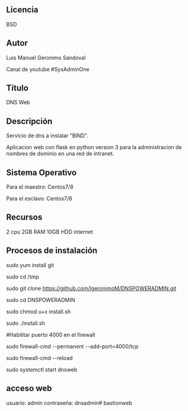 Licencia
-------
BSD

Autor
------------------
Luis Manuel Geronimo Sandoval 

Canal de youtube #SysAdminOne

Titulo
------------------
DNS Web

Descripción
------------------
Servicio de dns a instalar "BIND".

Aplicacion web con flask en python version 3 para la administracion de nombres de dominio en una red de intranet. 

Sistema Operativo
------------------
Para el maestro: Centos7/8 
 
Para el esclavo: Centos7/8

Recursos
------------------
2 cpu
2GB RAM
10GB HDD
internet

Procesos de instalación
------------------
sudo yum install git

sudo cd /tmp

sudo git clone https://github.com/lgeronimoM/DNSPOWERADMIN.git

sudo cd DNSPOWERADMIN

sudo chmod u+x install.sh

sudo ./install.sh

#Habilitar puerto 4000 en el firewall

sudo firewall-cmd --permanent --add-port=4000/tcp

sudo firewall-cmd --reload

sudo systemctl start dnsweb

acceso web
------------------
usuario: admin
contraseña: dnsadmin# bastionweb
